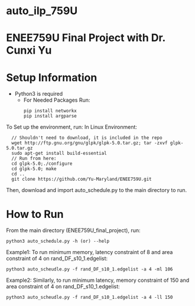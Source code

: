 # auto_ilp_759U
ENEE759U Final Project 
with Dr. Cunxi Yu
====================================

Setup Information 
====================================
  - Python3 is required
      - For Needed Packages Run:
        ```shell
        pip install networkx
        pip install argparse
        ```
To Set up the environment, run:
  In Linux Environment:
  ```shell
    // Shouldn't need to download, it is included in the repo
    wget http://ftp.gnu.org/gnu/glpk/glpk-5.0.tar.gz; tar -zxvf glpk-5.0.tar.gz
    sudo apt-get install build-essential
    // Run from here:
    cd glpk-5.0;./configure
    cd glpk-5.0; make
    cd ..
    git clone https://github.com/Yu-Maryland/ENEE759U.git
  ```
  Then, download and import auto_schedule.py to the main directory to run.

How to Run 
====================================
From the main directory (ENEE759U_final_project), run:
  ```shell
  python3 auto_schedule.py -h (or) --help
 ```
Example1: 
  To run minimum memory, latency constraint of 8 and area constraint of 4 on rand_DF_s10_1.edgelist:
  ```shell
  python3 auto_scheudle.py -f rand_DF_s10_1.edgelist -a 4 -ml 106
  ```

Example2: 
  Similarly, to run minimum latency, memory constraint of 150 and area constraint of 4 on rand_DF_s10_1.edgelist:
  ```shell
  python3 auto_scheudle.py -f rand_DF_s10_1.edgelist -a 4 -ll 150
  ```
